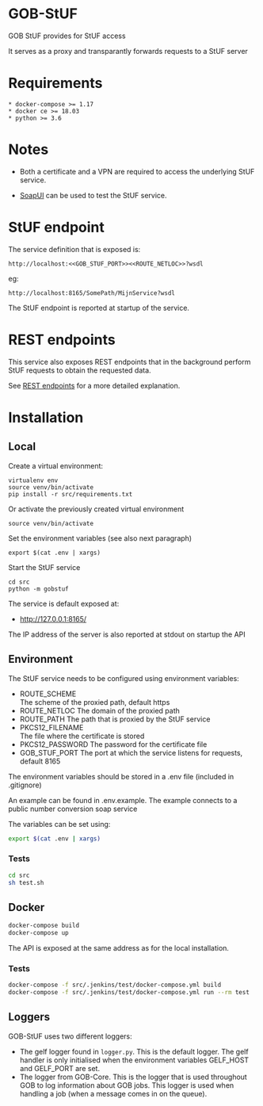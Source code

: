 # GOB-StUF

GOB StUF provides for StUF access

It serves as a proxy and transparantly forwards requests to a StUF server

# Requirements

    * docker-compose >= 1.17
    * docker ce >= 18.03
    * python >= 3.6
    
# Notes

* Both a certificate and a VPN are required to access the underlying StUF service.

* [SoapUI](https://www.soapui.org) can be used to test the StUF service.

# StUF endpoint
The service definition that is exposed is:
```
http://localhost:<<GOB_STUF_PORT>><<ROUTE_NETLOC>>?wsdl
```
eg:
```
http://localhost:8165/SomePath/MijnService?wsdl
```

The StUF endpoint is reported at startup of the service.

# REST endpoints
This service also exposes REST endpoints that in the background perform StUF requests to
obtain the requested data.

See [REST endpoints](src/gobstuf/rest/README.md) for a more detailed explanation.
    
# Installation

## Local

Create a virtual environment:

```
virtualenv env
source venv/bin/activate
pip install -r src/requirements.txt
```
    
Or activate the previously created virtual environment

```
source venv/bin/activate
```

Set the environment variables (see also next paragraph)

```
export $(cat .env | xargs)
```

Start the StUF service

```
cd src
python -m gobstuf
```

The service is default exposed at:
- http://127.0.0.1:8165/

The IP address of the server is also reported at stdout on startup the API

## Environment

The StUF service needs to be configured using environment variables:

- ROUTE_SCHEME  
  The scheme of the proxied path, default https
- ROUTE_NETLOC
  The domain of the proxied path
- ROUTE_PATH
  The path that is proxied by the StUF service
- PKCS12_FILENAME  
  The file where the certificate is stored
- PKCS12_PASSWORD
  The password for the certificate file
- GOB_STUF_PORT
  The port at which the service listens for requests, default 8165

The environment variables should be stored in a .env file (included in .gitignore)

An example can be found in .env.example.
The example connects to a public number conversion soap service

The variables can be set using:

```bash
export $(cat .env | xargs)
```

### Tests

```bash
cd src
sh test.sh
```

## Docker

```bash
docker-compose build
docker-compose up
```

The API is exposed at the same address as for the local installation.

### Tests

```bash
docker-compose -f src/.jenkins/test/docker-compose.yml build
docker-compose -f src/.jenkins/test/docker-compose.yml run --rm test
```

## Loggers
GOB-StUF uses two different loggers:
- The gelf logger found in `logger.py`. This is the default logger. The gelf handler is only initialised when the
environment variables GELF_HOST and GELF_PORT are set.
- The logger from GOB-Core. This is the logger that is used throughout GOB to log information about GOB jobs. This 
logger is used when handling a job (when a message comes in on the queue).
